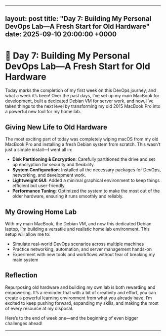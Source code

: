 
---
layout: post
title: "Day 7: Building My Personal DevOps Lab—A Fresh Start for Old Hardware"
date: 2025-09-10 20:00:00 +0000
---

# 🧪 Day 7: Building My Personal DevOps Lab—A Fresh Start for Old Hardware

Today marks the completion of my first week on this DevOps journey, and what a week it’s been! Over the past days, I’ve set up my main MacBook for development, built a dedicated Debian VM for server work, and now, I’ve taken things to the next level by transforming my old 2015 MacBook Pro into a powerful new tool for my home lab.

## Giving New Life to Old Hardware

The most exciting part of today was completely wiping macOS from my old MacBook Pro and installing a fresh Debian system from scratch. This wasn’t just a simple install—I went all in:
- **Disk Partitioning & Encryption**: Carefully partitioned the drive and set up encryption for security and flexibility.
- **System Configuration**: Installed all the necessary packages for DevOps, networking, and development work.
- **Lightweight GUI**: Added a minimal graphical environment to keep things efficient but user-friendly.
- **Performance Tuning**: Optimized the system to make the most out of the older hardware, ensuring it runs smoothly and reliably.

## My Growing Home Lab

With my main MacBook, the Debian VM, and now this dedicated Debian laptop, I’m building a versatile and realistic home lab environment. This setup will allow me to:
- Simulate real-world DevOps scenarios across multiple machines
- Practice networking, automation, and server management hands-on
- Experiment with new tools and workflows without fear of breaking my main system

## Reflection

Repurposing old hardware and building my own lab is both rewarding and empowering. It’s a reminder that with a bit of creativity and effort, you can create a powerful learning environment from what you already have. I’m excited to keep pushing forward, expanding my skills, and making the most of every resource at my disposal.

Here’s to the end of week one—and the beginning of even bigger challenges ahead!

---

